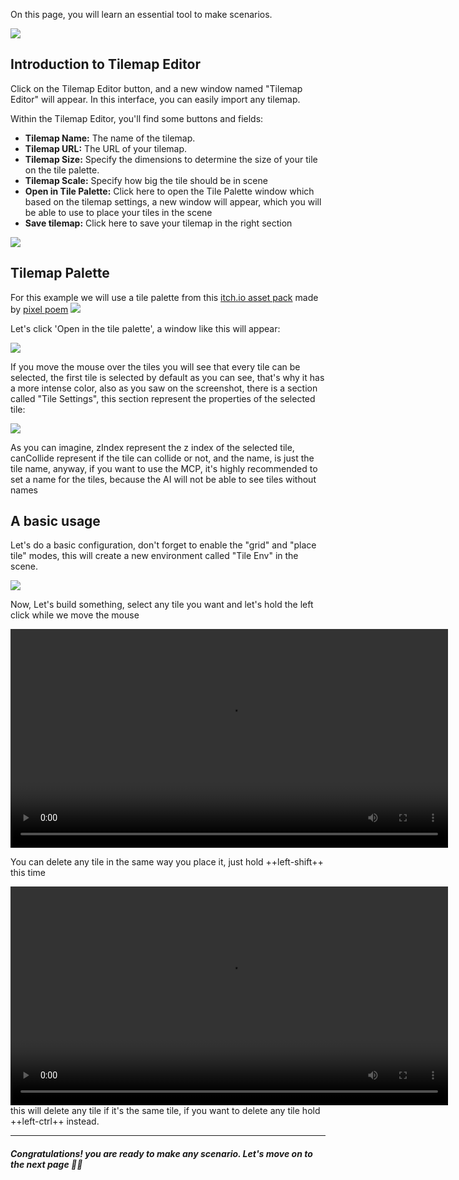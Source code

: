 On this page, you will learn an essential tool to make scenarios.

![](../../assets/upsideenginebar.png)

## Introduction to Tilemap Editor
Click on the Tilemap Editor button, and a new window named "Tilemap Editor" will appear. In this interface, you can easily import any tilemap.

Within the Tilemap Editor, you'll find some buttons and fields:

- **Tilemap Name:** The name of the tilemap.
- **Tilemap URL:** The URL of your tilemap.
- **Tilemap Size:** Specify the dimensions to determine the size of your tile on the tile palette.
- **Tilemap Scale:** Specify how big the tile should be in scene
- **Open in Tile Palette:** Click here to open the Tile Palette window which based on the tilemap settings, a new window will appear, which you will be able to use to place your tiles in the scene
- **Save tilemap:** Click here to save your tilemap in the right section

![](../../assets/tilemapeditor.png)


## Tilemap Palette
For this example we will use a tile palette from this [itch.io asset pack](https://pixel-poem.itch.io/dungeon-assetpuck) made by [pixel poem](https://pixel-poem.itch.io/)
![](../../assets/tileeditorinfo.png)

Let's click 'Open in the tile palette', a window like this will appear:

![](../../assets/tilepalette.png)

If you move the mouse over the tiles you will see that every tile can be selected, the first tile is selected by default as you can see, that's why it has a more intense color, also as you saw on the screenshot, there is a section called "Tile Settings", this section represent the properties of the selected tile:

![](../../assets/tilepalettesettings.png)

As you can imagine, zIndex represent the z index of the selected tile, canCollide represent if the tile can collide or not, and the name, is just the tile name, anyway, if you want to use the MCP, it's highly recommended to set a name for the tiles, because the AI will not be able to see tiles without names

## A basic usage
Let's do a basic configuration, don't forget to enable the "grid" and "place tile" modes, this will create a new environment called "Tile Env" in the scene.

![](../../assets/tilepalette.png)


Now, Let's build something, select any tile you want and let's hold the left click while we move the mouse

<video width="700" controls>
  <source src="../../assets/drawingtiles.mp4" type="video/mp4">
</video>

You can delete any tile in the same way you place it, just hold ++left-shift++ this time

<video width="700" controls>
  <source src="../../assets/deletetiles.mp4" type="video/mp4">
</video>
this will delete any tile if it's the same tile, if you want to delete any tile hold ++left-ctrl++ instead.

___
##### Congratulations! you are ready to make any scenario. Let's move on to the next page 🎉🎉 

